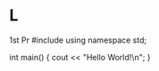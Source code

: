 # L
1st Pr
#include <iostream>
using namespace std;

int main()
{
    cout << "Hello World!\n";
}   
